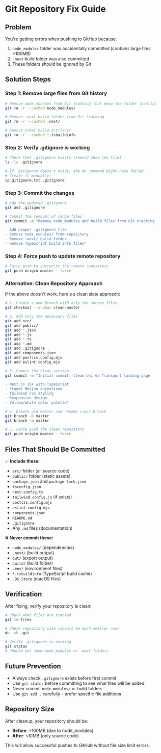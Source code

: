 # Git Repository Fix Guide

## Problem
You're getting errors when pushing to GitHub because:
1. `node_modules` folder was accidentally committed (contains large files >100MB)
2. `.next` build folder was also committed
3. These folders should be ignored by Git

## Solution Steps

### Step 1: Remove large files from Git history
```bash
# Remove node_modules from Git tracking (but keep the folder locally)
git rm -r --cached node_modules/

# Remove .next build folder from Git tracking
git rm -r --cached .next/

# Remove other build artifacts
git rm -r --cached *.tsbuildinfo
```

### Step 2: Verify .gitignore is working
```bash
# Check that .gitignore exists (should show the file)
ls -la .gitignore

# If .gitignore doesn't exist, the mv command might have failed
# Create it manually:
cp gitignore.txt .gitignore
```

### Step 3: Commit the changes
```bash
# Add the updated .gitignore
git add .gitignore

# Commit the removal of large files
git commit -m "Remove node_modules and build files from Git tracking

- Add proper .gitignore file
- Remove node_modules/ from repository
- Remove .next/ build folder
- Remove TypeScript build info files"
```

### Step 4: Force push to update remote repository
```bash
# Force push to overwrite the remote repository
git push origin master --force
```

### Alternative: Clean Repository Approach
If the above doesn't work, here's a clean slate approach:

```bash
# 1. Create a new branch with only the source files
git checkout --orphan clean-master

# 2. Add only the necessary files
git add src/
git add public/
git add *.json
git add *.js
git add *.ts
git add *.md
git add .gitignore
git add components.json
git add postcss.config.mjs
git add eslint.config.mjs

# 3. Commit the clean version
git commit -m "Initial commit: Clean Uni Go Transport landing page

- Next.js 15+ with TypeScript
- Framer Motion animations
- Tailwind CSS styling
- Responsive design
- Yellow/white color palette"

# 4. Delete old master and rename clean branch
git branch -D master
git branch -m master

# 5. Force push the clean repository
git push origin master --force
```

## Files That Should Be Committed
✅ **Include these:**
- `src/` folder (all source code)
- `public/` folder (static assets)
- `package.json` and `package-lock.json`
- `tsconfig.json`
- `next.config.ts`
- `tailwind.config.js` (if exists)
- `postcss.config.mjs`
- `eslint.config.mjs`
- `components.json`
- `README.md`
- `.gitignore`
- Any `.md` files (documentation)

❌ **Never commit these:**
- `node_modules/` (dependencies)
- `.next/` (build output)
- `out/` (export output)
- `build/` (build folder)
- `.env*` (environment files)
- `*.tsbuildinfo` (TypeScript build cache)
- `.DS_Store` (macOS files)

## Verification
After fixing, verify your repository is clean:

```bash
# Check what files are tracked
git ls-files

# Check repository size (should be much smaller now)
du -sh .git

# Verify .gitignore is working
git status
# Should not show node_modules or .next folders
```

## Future Prevention
- Always check `.gitignore` exists before first commit
- Use `git status` before committing to see what files will be added
- Never commit `node_modules/` or build folders
- Use `git add .` carefully - prefer specific file additions

## Repository Size
After cleanup, your repository should be:
- **Before**: >100MB (due to node_modules)
- **After**: <10MB (only source code)

This will allow successful pushes to GitHub without file size limit errors.
